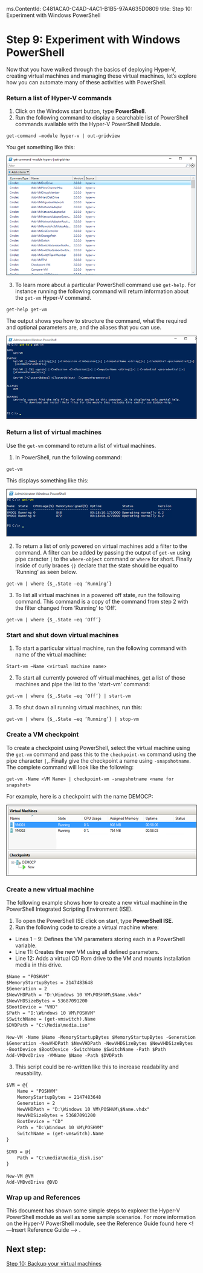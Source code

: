 ms.ContentId: C481ACA0-C4AD-4AC1-B1B5-97AA635D0809
title: Step 10: Experiment with Windows PowerShell

# Step 9: Experiment with Windows PowerShell

Now that you have walked through the basics of deploying Hyper-V, creating virtual machines and managing these virtual machines, let’s explore how you can automate many of these activities with PowerShell.

### Return a list of Hyper-V commands

1.	Click on the Windows start button, type **PowerShell**.
2.	Run the following command to display a searchable list of PowerShell commands available with the Hyper-V PowerShell Module.

 ```
get-command –module hyper-v | out-gridview
```
  You get something like this: <!--I'd crop this screenshot to make it shorter and get rid of the whitespace on the left. You only need enough to get the point across. They don't need to see everything..-->

  ![](media\command_grid.png)

3. To learn more about a particular PowerShell command use `get-help`. For instance running the following command will return information about the `get-vm` Hyper-V command.

  ```
get-help get-vm
```
 The output shows you how to structure the command, what the required and optional parameters are, and the aliases that you can use.

 ![](media\get_help.png)


### Return a list of virtual machines

<!--As this is a walkthrough, the exercises should line up with they've already done. We've only had them create one VM titled Windows Walkthrough VM. -->

Use the `get-vm` command to return a list of virtual machines.

1. In PowerShell, run the following command:
 
 ```
get-vm
```
 This displays something like this:

 ![](media\get_vm.png)

2. To return a list of only powered on virtual machines add a filter to the command. A filter can be added by passing the output of `get-vm` using pipe caracter `|` to the `where-object` command or `where` for short. Finally inside of curly braces `{}` declare that the state should be equal to ‘Running’ as seen below.      

 ``` 
 get-vm | where {$_.State –eq ‘Running’}
 ```
3.  To list all virtual machines in a powered off state, run the following command. This command is a copy of the command from step 2 with the filter changed from ‘Running’ to ‘Off’.

 ``` 
 get-vm | where {$_.State –eq ‘Off’}
 ```

### Start and shut down virtual machines

1. To start a particular virtual machine, run the following command with name of the virtual machine:

 ```
 Start-vm –Name <virtual machine name>
 ```

2. To start all currently powered off virtual machines, get a list of those machines and pipe the list to the 'start-vm' command:
  ```
 get-vm | where {$_.State –eq ‘Off’} | start-vm
 ```
3. To shut down all running virtual machines, run this:
 
  ```
 get-vm | where {$_.State –eq ‘Running’} | stop-vm
 ```

### Create a VM checkpoint

To create a checkpoint using PowerShell, select the virtual machine using the `get-vm` command and pass this to the `checkpoint-vm` command using the pipe character `|`,. Finally give the checkpoint a name using `-snapshotname`. The complete command will look like the following:

 ```
 get-vm -Name <VM Name> | checkpoint-vm -snapshotname <name for snapshot>
 ```
For example, here is a checkpoint with the name DEMOCP:
 
 ![](media\POSH_CP2.png)

### Create a new virtual machine

The following example shows how to create a new virtual machine in the PowerShell Integrated Scripting Environment (ISE).

1. To open the PowerShell ISE click on start, type **PowerShell ISE**.
2. Run the following code to create a virtual machine where:

  - Lines 1 – 9: Defines the VM parameters storing each in a PowerShell variable.
  - Line 11: Creates the new VM using all defined parameters.
  - Line 12: Adds a virtual CD Rom drive to the VM and mounts installation media in this drive.

 ```
 $Name = "POSHVM"
 $MemoryStartupBytes = 2147483648
 $Generation = 2
 $NewVHDPath = "D:\Windows 10 VM\POSHVM\$Name.vhdx"
 $NewVHDSizeBytes = 53687091200
 $BootDevice = "VHD"
 $Path = "D:\Windows 10 VM\POSHVM"
 $SwitchName = (get-vmswitch).Name
 $DVDPath = "C:\Media\media.iso"

 New-VM -Name $Name -MemoryStartupBytes $MemoryStartupBytes -Generation $Generation -NewVHDPath $NewVHDPath -NewVHDSizeBytes $NewVHDSizeBytes -BootDevice $BootDevice -SwitchName $SwitchName -Path $Path 
 Add-VMDvdDrive -VMName $Name -Path $DVDPath
 ```
3. This script could be re-written like this to increase readability and reusability. 

 ```
 $VM = @{
     Name = "POSHVM"
     MemoryStartupBytes = 2147483648
     Generation = 2
     NewVHDPath = "D:\Windows 10 VM\POSHVM\$Name.vhdx"
     NewVHDSizeBytes = 53687091200
     BootDevice = "CD"
     Path = "D:\Windows 10 VM\POSHVM"
     SwitchName = (get-vmswitch).Name
 }

 $DVD = @{
     Path = "C:\media\media_disk.iso"
 }

 New-VM @VM
 Add-VMDvdDrive @DVD
 ```

### Wrap up and References

This document has shown some simple steps to explorer the Hyper-V PowerShell module as well as some sample scenarios. For more information on the Hyper-V PowerShell module, see the Reference Guide found here <!—Insert Reference Guide --> .  
  
## Next step: ##
[Step 10: Backup your virtual machines](step10.md)



